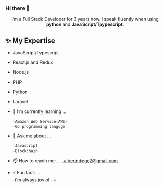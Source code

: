 ### Hi there 👋


<p align="center">
  <p align="center">
    I'm a Full Stack Developer for 3 years now. I speak fluently when using <strong>python</strong> and <strong>JavaScript/Tpypescript</strong>.
  </p>
</p>

## ✨ My Expertise
- JavaScript/Typescript 
- React.js and Redux
- Node.js
- PHP
- Python
- Laravel



- 🌱 I’m currently learning ...  

      -Amazon Web Service(AWS)
      -Go programming languge

- 💬 Ask me about ...  

      -Javascript 
      -Blockchain
      
- 📫 How to reach me: ...
      -albertndege2@gmail.com
      
- ⚡ Fun fact: ...  
      -i'm always joviol
-->

<!--
**ndegealbert/ndegealbert** is a ✨ _special_ ✨ repository because its `README.md` (this file) appears on your GitHub profile.
 <img src="https://raw.githubusercontent.com/jovertical/jovertical/master/art/code.png" width="400" alt="Code" />
- 🔭 I’m currently working on ...
- 👯 I’m looking to collaborate on ...
- 🤔 I’m looking for help with ...


